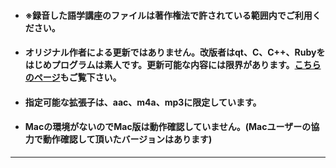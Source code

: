 - ####    ※録音した語学講座のファイルは著作権法で許されている範囲内でご利用ください。          

- #### オリジナル作者による更新ではありません。改版者はqt、C、C++、Rubyをはじめプログラムは素人です。更新可能な内容には限界があります。[こちらのページ](https://github.com/CSReviser/CS-English/wiki/類似アプリ)もご覧下さい。

- #### 指定可能な拡張子は、aac、m4a、mp3に限定しています。

- #### Macの環境がないのでMac版は動作確認していません。(Macユーザーの協力で動作確認して頂いたバージョンはあります)             


*** 
 <link rel="shortcut icon" type="image/x-icon" href="https://avatars.githubusercontent.com/u/46049273?v=4">
 <meta name="twitter:image:src" content="https://avatars.githubusercontent.com/u/46049273?v=4">
